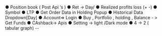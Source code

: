 ● Position book ( Post Api ‘s )
● Ret -> Day/
● Realized profits loss (+ -)
● Symbol
● LTP
● Get Order Data in Holding Popup
● Historical Data Dropdown[Day]
● Account=> Login
● Buy , Portfolio , holding , Balance - > Get Funds
● CAshback-> Apis
● Setting -> light /Dark mode
● 4 -> 2 ( tabular graph) --
